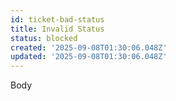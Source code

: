 ```yaml
---
id: ticket-bad-status
title: Invalid Status
status: blocked
created: '2025-09-08T01:30:06.048Z'
updated: '2025-09-08T01:30:06.048Z'
---
```


Body
